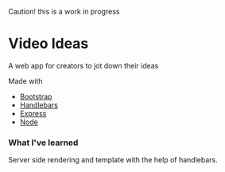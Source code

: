Caution! this is a work in progress

# Video Ideas
A web app for creators to jot down their ideas


Made with
- [Bootstrap](https://getbootstrap.com/)
- [Handlebars](http://handlebarsjs.com/)
- [Express](https://expressjs.com/)
- [Node](https://nodejs.org/)

### What I've learned
Server side rendering and template with the help of handlebars.
